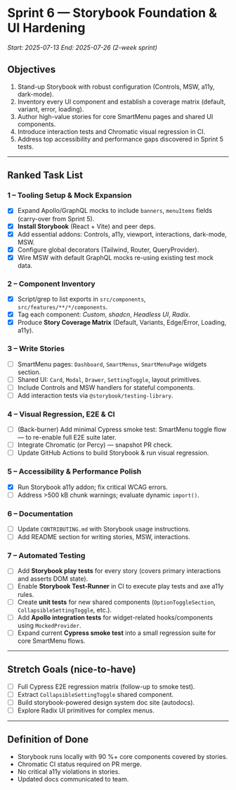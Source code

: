 # Sprint 6 — Storybook Foundation & UI Hardening

*Start: 2025-07-13*
*End: 2025-07-26 (2-week sprint)*

## Objectives
1. Stand-up Storybook with robust configuration (Controls, MSW, a11y, dark-mode).
2. Inventory every UI component and establish a coverage matrix (default, variant, error, loading).
3. Author high-value stories for core SmartMenu pages and shared UI components.
4. Introduce interaction tests and Chromatic visual regression in CI.
5. Address top accessibility and performance gaps discovered in Sprint 5 tests.

---

## Ranked Task List

### 1 – Tooling Setup & Mock Expansion
- [x] Expand Apollo/GraphQL mocks to include `banners`, `menuItems` fields (carry-over from Sprint 5).
- [x] **Install Storybook** (React + Vite) and peer deps.
- [x] Add essential addons: Controls, a11y, viewport, interactions, dark-mode, MSW.
- [x] Configure global decorators (Tailwind, Router, QueryProvider).
- [x] Wire MSW with default GraphQL mocks re-using existing test mock data.

### 2 – Component Inventory
- [x] Script/grep to list exports in `src/components`, `src/features/**/*/components`.
- [x] Tag each component: *Custom*, *shadcn*, *Headless UI*, *Radix*.
- [x] Produce **Story Coverage Matrix** (Default, Variants, Edge/Error, Loading, a11y).

### 3 – Write Stories
- [ ] SmartMenu pages: `Dashboard`, `SmartMenus`, `SmartMenuPage` widgets section.
- [ ] Shared UI: `Card`, `Modal`, `Drawer`, `SettingToggle`, layout primitives.
- [ ] Include Controls and MSW handlers for stateful components.
- [ ] Add interaction tests via `@storybook/testing-library`.

### 4 – Visual Regression, E2E & CI
- [ ] (Back-burner) Add minimal Cypress smoke test: SmartMenu toggle flow — to re-enable full E2E suite later.
- [ ] Integrate Chromatic (or Percy) — snapshot PR check.
- [ ] Update GitHub Actions to build Storybook & run visual regression.

### 5 – Accessibility & Performance Polish
- [x] Run Storybook a11y addon; fix critical WCAG errors.
- [ ] Address >500 kB chunk warnings; evaluate dynamic `import()`.

### 6 – Documentation
- [ ] Update `CONTRIBUTING.md` with Storybook usage instructions.
- [ ] Add README section for writing stories, MSW, interactions.

### 7 – Automated Testing
- [ ] Add **Storybook play tests** for every story (covers primary interactions and asserts DOM state).
- [ ] Enable **Storybook Test-Runner** in CI to execute play tests and axe a11y rules.
- [ ] Create **unit tests** for new shared components (`OptionToggleSection`, `CollapsibleSettingToggle`, etc.).
- [ ] Add **Apollo integration tests** for widget-related hooks/components using `MockedProvider`.
- [ ] Expand current **Cypress smoke test** into a small regression suite for core SmartMenu flows.

---

## Stretch Goals (nice-to-have)
- [ ] Full Cypress E2E regression matrix (follow-up to smoke test).
- [ ] Extract `CollapsibleSettingToggle` shared component.
- [ ] Build storybook-powered design system doc site (autodocs).
- [ ] Explore Radix UI primitives for complex menus.

---

## Definition of Done
- Storybook runs locally with 90 %+ core components covered by stories.
- Chromatic CI status required on PR merge.
- No critical a11y violations in stories.
- Updated docs communicated to team.
